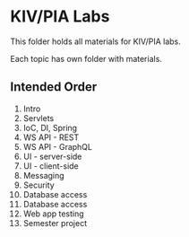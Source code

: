 # KIV/PIA Labs

This folder holds all materials for KIV/PIA labs.

Each topic has own folder with materials.

## Intended Order

1. Intro
2. Servlets
3. IoC, DI, Spring
4. WS API - REST
5. WS API - GraphQL
6. UI - server-side
7. UI - client-side
8. Messaging
9. Security
10. Database access
11. Database access
12. Web app testing
13. Semester project